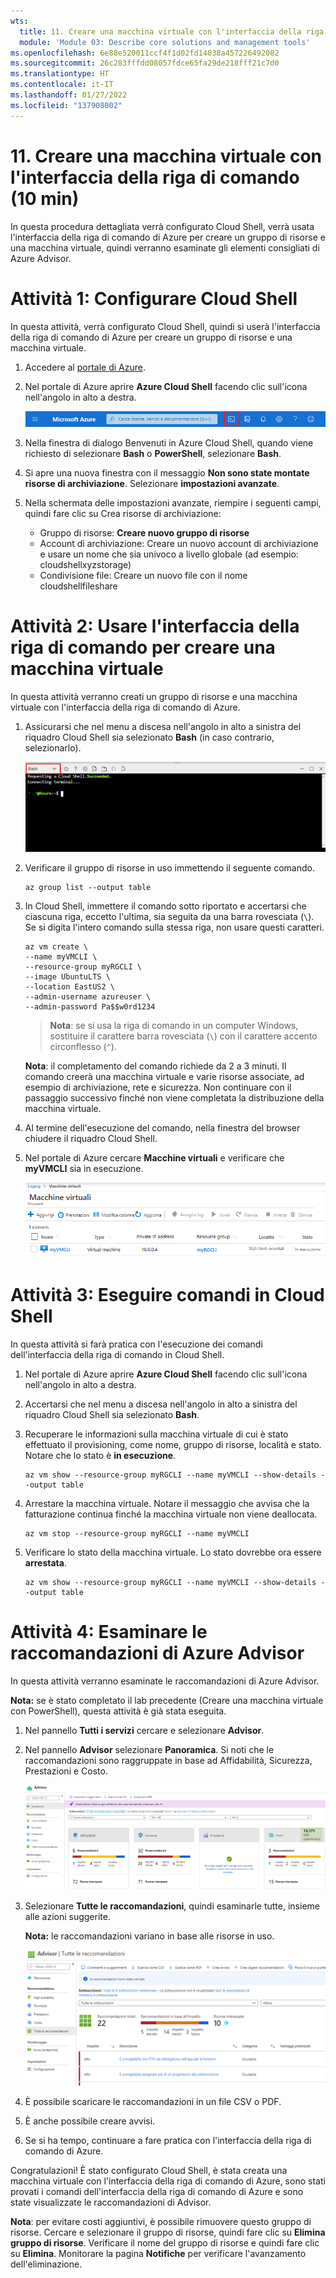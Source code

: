 ```yaml
---
wts:
  title: 11. Creare una macchina virtuale con l'interfaccia della riga di comando (10 min)
  module: 'Module 03: Describe core solutions and management tools'
ms.openlocfilehash: 6e88e520011ccf4f1d02fd14038a457226492082
ms.sourcegitcommit: 26c283fffdd08057fdce65fa29de218fff21c7d0
ms.translationtype: HT
ms.contentlocale: it-IT
ms.lasthandoff: 01/27/2022
ms.locfileid: "137908002"
---
```

# <a name="11---create-a-vm-with-the-cli-10-min"></a>11. Creare una macchina virtuale con l'interfaccia della riga di comando (10 min)

In questa procedura dettagliata verrà configurato Cloud Shell, verrà usata l'interfaccia della riga di comando di Azure per creare un gruppo di risorse e una macchina virtuale, quindi verranno esaminate gli elementi consigliati di Azure Advisor. 

# <a name="task-1-configure-the-cloud-shell"></a>Attività 1: Configurare Cloud Shell 

In questa attività, verrà configurato Cloud Shell, quindi si userà l'interfaccia della riga di comando di Azure per creare un gruppo di risorse e una macchina virtuale.  

1. Accedere al [portale di Azure](https://portal.azure.com).

2. Nel portale di Azure aprire **Azure Cloud Shell** facendo clic sull'icona nell'angolo in alto a destra.

    ![Screenshot dell'icona di Azure Cloud Shell nel portale di Azure.](../images/1002.png)
   
3. Nella finestra di dialogo Benvenuti in Azure Cloud Shell, quando viene richiesto di selezionare **Bash** o **PowerShell**, selezionare **Bash**. 

4. Si apre una nuova finestra con il messaggio **Non sono state montate risorse di archiviazione**. Selezionare **impostazioni avanzate**.

5. Nella schermata delle impostazioni avanzate, riempire i seguenti campi, quindi fare clic su Crea risorse di archiviazione:
    - Gruppo di risorse: **Creare nuovo gruppo di risorse**
    - Account di archiviazione: Creare un nuovo account di archiviazione e usare un nome che sia univoco a livello globale (ad esempio: cloudshellxyzstorage)
    - Condivisione file: Creare un nuovo file con il nome cloudshellfileshare


# <a name="task-2-use-cli-to-create-a-virtual-machine"></a>Attività 2: Usare l'interfaccia della riga di comando per creare una macchina virtuale

In questa attività verranno creati un gruppo di risorse e una macchina virtuale con l'interfaccia della riga di comando di Azure.

1. Assicurarsi che nel menu a discesa nell'angolo in alto a sinistra del riquadro Cloud Shell sia selezionato **Bash** (in caso contrario, selezionarlo).

    ![Screenshot di Cloud Shell nel portale di Azure con l'elenco a discesa Bash evidenziato.](../images/1002a.png)


2. Verificare il gruppo di risorse in uso immettendo il seguente comando.

    ```cli
    az group list --output table
    ```

4. In Cloud Shell, immettere il comando sotto riportato e accertarsi che ciascuna riga, eccetto l'ultima, sia seguita da una barra rovesciata (`\`). Se si digita l'intero comando sulla stessa riga, non usare questi caratteri. 

    ```cli
    az vm create \
    --name myVMCLI \
    --resource-group myRGCLI \
    --image UbuntuLTS \
    --location EastUS2 \
    --admin-username azureuser \
    --admin-password Pa$$w0rd1234
    ```

    >**Nota**: se si usa la riga di comando in un computer Windows, sostituire il carattere barra rovesciata (`\`) con il carattere accento circonflesso (`^`).

    **Nota**: il completamento del comando richiede da 2 a 3 minuti. Il comando creerà una macchina virtuale e varie risorse associate, ad esempio di archiviazione, rete e sicurezza. Non continuare con il passaggio successivo finché non viene completata la distribuzione della macchina virtuale. 

5. Al termine dell'esecuzione del comando, nella finestra del browser chiudere il riquadro Cloud Shell.

6. Nel portale di Azure cercare **Macchine virtuali** e verificare che **myVMCLI** sia in esecuzione.

    ![Screenshot della pagina Macchine virtuali con myVMPS in esecuzione.](../images/1101.png)


# <a name="task-3-execute-commands-in-the-cloud-shell"></a>Attività 3: Eseguire comandi in Cloud Shell

In questa attività si farà pratica con l'esecuzione dei comandi dell'interfaccia della riga di comando in Cloud Shell. 

1. Nel portale di Azure aprire **Azure Cloud Shell** facendo clic sull'icona nell'angolo in alto a destra.

2. Accertarsi che nel menu a discesa nell'angolo in alto a sinistra del riquadro Cloud Shell sia selezionato **Bash**.

3. Recuperare le informazioni sulla macchina virtuale di cui è stato effettuato il provisioning, come nome, gruppo di risorse, località e stato. Notare che lo stato è **in esecuzione**.

    ```cli
    az vm show --resource-group myRGCLI --name myVMCLI --show-details --output table 
    ```

4. Arrestare la macchina virtuale. Notare il messaggio che avvisa che la fatturazione continua finché la macchina virtuale non viene deallocata. 

    ```cli
    az vm stop --resource-group myRGCLI --name myVMCLI
    ```

5. Verificare lo stato della macchina virtuale. Lo stato dovrebbe ora essere **arrestata**.

    ```cli
    az vm show --resource-group myRGCLI --name myVMCLI --show-details --output table 
    ```

# <a name="task-4-review-azure-advisor-recommendations"></a>Attività 4: Esaminare le raccomandazioni di Azure Advisor

In questa attività verranno esaminate le raccomandazioni di Azure Advisor.

   **Nota:** se è stato completato il lab precedente (Creare una macchina virtuale con PowerShell), questa attività è già stata eseguita. 

1. Nel pannello **Tutti i servizi** cercare e selezionare **Advisor**. 

2. Nel pannello **Advisor** selezionare **Panoramica**. Si noti che le raccomandazioni sono raggruppate in base ad Affidabilità, Sicurezza, Prestazioni e Costo. 

    ![Screenshot della pagina Panoramica di Advisor. ](../images/1103.png)

3. Selezionare **Tutte le raccomandazioni**, quindi esaminarle tutte, insieme alle azioni suggerite. 

    **Nota:** le raccomandazioni variano in base alle risorse in uso. 

    ![Screenshot della pagina Tutte le raccomandazioni di Advisor. ](../images/1104.png)

4. È possibile scaricare le raccomandazioni in un file CSV o PDF. 

5. È anche possibile creare avvisi. 

6. Se si ha tempo, continuare a fare pratica con l'interfaccia della riga di comando di Azure. 

Congratulazioni! È stato configurato Cloud Shell, è stata creata una macchina virtuale con l'interfaccia della riga di comando di Azure, sono stati provati i comandi dell'interfaccia della riga di comando di Azure e sono state visualizzate le raccomandazioni di Advisor.

**Nota**: per evitare costi aggiuntivi, è possibile rimuovere questo gruppo di risorse. Cercare e selezionare il gruppo di risorse, quindi fare clic su **Elimina gruppo di risorse**. Verificare il nome del gruppo di risorse e quindi fare clic su **Elimina**. Monitorare la pagina **Notifiche** per verificare l'avanzamento dell'eliminazione.
